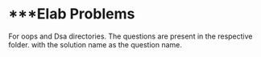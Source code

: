 # ***Elab Problems
For oops and Dsa directories.
The questions  are present in the respective folder.
with the solution name as the question name.
